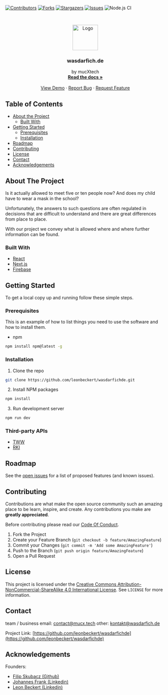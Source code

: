 <!-- PROJECT SHIELDS -->
<!--
*** We're using markdown "reference style" links for readability.
*** Reference links are enclosed in brackets [ ] instead of parentheses ( ).
*** See the bottom of this document for the declaration of the reference variables
*** for contributors-url, forks-url, etc. This is an optional, concise syntax you may use.
*** https://www.markdownguide.org/basic-syntax/#reference-style-links
-->

[![Contributors][contributors-shield]][contributors-url]
[![Forks][forks-shield]][forks-url]
[![Stargazers][stars-shield]][stars-url]
[![Issues][issues-shield]][issues-url]
![Node.js CI][node-shield]

<!--
*** [![MIT License][license-shield]][license-url]
-->

<!-- PROJECT LOGO -->
<br />
<p align="center">
  <a href="https://github.com/leonbeckert/wasdarfichde">
    <img src="/client/public/logo192.png" alt="Logo" width="80" height="80">
  </a>

  <h3 align="center">wasdarfich.de</h3>

  <p align="center">
    by mucXtech
    <br />
    <a href="https://github.com/leonbeckert/wasdarfichde"><strong>Read the docs »</strong></a>
    <br />
    <br />
    <a href="https://github.com/leonbeckert/wasdarfichde">View Demo</a>
    ·
    <a href="https://github.com/leonbeckert/wasdarfichde/issues">Report Bug</a>
    ·
    <a href="https://github.com/leonbeckert/wasdarfichde/issues">Request Feature</a>
  </p>
</p>

<!-- TABLE OF CONTENTS -->

## Table of Contents

-   [About the Project](#about-the-project)
    -   [Built With](#built-with)
-   [Getting Started](#getting-started)
    -   [Prerequisites](#prerequisites)
    -   [Installation](#installation)
-   [Roadmap](#roadmap)
-   [Contributing](#contributing)
-   [License](#license)
-   [Contact](#contact)
-   [Acknowledgements](#acknowledgements)

<!-- ABOUT THE PROJECT -->

## About The Project

<!--[![Product Name Screen Shot][product-screenshot]](https://example.com)-->

Is it actually allowed to meet five or ten people now? And does my child have to wear a mask in the school?

Unfortunately, the answers to such questions are often regulated in decisions that are difficult to understand and there are great differences from place to place.

With our project we convey what is allowed where and where further information can be found.

### Built With

-   [React](https://reactjs.org)
-   [Next.js](https://nextjs.org)
-   [Firebase](https://firebase.google.com)

<!-- GETTING STARTED -->

## Getting Started

To get a local copy up and running follow these simple steps.

### Prerequisites

This is an example of how to list things you need to use the software and how to install them.

-   npm

```sh
npm install npm@latest -g
```

### Installation

1. Clone the repo

```sh
git clone https://github.com/leonbeckert/wasdarfichde.git
```

2. Install NPM packages

```sh
npm install
```

3. Run development server

```sh
npm run dev
```

### Third-party APIs

-   [TWW](https://tourismus-wegweiser.de/json/)
-   [RKI](https://services7.arcgis.com/mOBPykOjAyBO2ZKk/arcgis/rest/services/RKI_Landkreisdaten/FeatureServer/0/query?where=1%3D1&outFields=BL,county,last_update,cases7_per_100k&returnGeometry=false&outSR=4326&f=json)

<!-- ROADMAP -->

## Roadmap

See the [open issues](https://github.com/leonbeckert/wasdarfichde/issues) for a list of proposed features (and known issues).

<!-- CONTRIBUTING -->

## Contributing

Contributions are what make the open source community such an amazing place to be learn, inspire, and create. Any contributions you make are **greatly appreciated**.

Before contributing please read our [Code Of Conduct](https://github.com/leonbeckert/wasdarfichde/blob/main/CODE_OF_CONDUCT.md).

1. Fork the Project
2. Create your Feature Branch (`git checkout -b feature/AmazingFeature`)
3. Commit your Changes (`git commit -m 'Add some AmazingFeature'`)
4. Push to the Branch (`git push origin feature/AmazingFeature`)
5. Open a Pull Request

<!-- LICENSE -->

## License

This project is licensed under the [Creative Commons Attribution-NonCommercial-ShareAlike 4.0 International License](http://creativecommons.org/licenses/by-nc-sa/4.0/). See `LICENSE` for more information.

<!-- CONTACT -->

## Contact

team / business email: [contact@mucx.tech](mailto:contact@mucx.tech)
other: [kontakt@wasdarfich.de](mailto:kontakt@wasdarfich.de)

Project Link: [https://github.com/leonbeckert/wasdarfichde](https://github.com/leonbeckert/wasdarfichde)

<!-- ACKNOWLEDGEMENTS -->

## Acknowledgements

Founders:

-   [Filip Skubacz (Github)](https://github.com/offdroid/)
-   [Johannes Frank (Linkedin)](https://www.linkedin.com/in/johannes-frank-81966a1b6/)
-   [Leon Beckert (Linkedin)](https://www.linkedin.com/in/leon-beckert-15508a18b/)

<!-- MARKDOWN LINKS & IMAGES -->
<!-- https://www.markdownguide.org/basic-syntax/#reference-style-links -->

[contributors-shield]: https://img.shields.io/github/contributors/github_username/repo.svg?style=flat-square
[contributors-url]: https://github.com/leonbeckert/wasdarfichde/graphs/contributors
[forks-shield]: https://img.shields.io/github/forks/github_username/repo.svg?style=flat-square
[forks-url]: https://github.com/leonbeckert/wasdarfichde/network/members
[stars-shield]: https://img.shields.io/github/stars/github_username/repo.svg?style=flat-square
[stars-url]: https://github.com/leonbeckert/wasdarfichde/stargazers
[issues-shield]: https://img.shields.io/github/issues/github_username/repo.svg?style=flat-square
[issues-url]: https://github.com/leonbeckert/wasdarfichde/issues
[license-shield]: https://img.shields.io/github/license/leonbeckert/repo.svg?style=flat-square
[license-url]: https://creativecommons.org/licenses/by/4.0/deed.de
[product-screenshot]: images/screenshot.png
[node-shield]: https://github.com/leonbeckert/wasdarfichde/workflows/Node.js%20CI/badge.svg?branch=main
